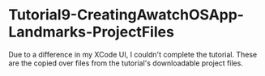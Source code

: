 # Tutorial9-CreatingAwatchOSApp-Landmarks-ProjectFiles
 Due to a difference in my XCode UI, I couldn't complete the tutorial. These are the copied over files from the tutorial's downloadable project files.
